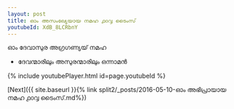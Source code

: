 ```yaml
---
layout: post
title: ഓം അസംഖ്യേയായ നമഹ ൧൦൮ ടൈംസ്
youtubeId: XdB_8LCRbnY
---
```

 
 
 ഓം ദേവാസുര അഗ്രഗണ്യയ് നമഹ 
 
 -  ദേവന്മാരിലും അസുരന്മാരിലും ഒന്നാമൻ 
 
  
 
  
 
 
 
 
 
 


{% include youtubePlayer.html id=page.youtubeId %}
 
[Next]({{ site.baseurl }}{% link  split2/_posts/2016-05-10-ഓം അഭിപ്രായായ നമഹ ൧൦൮ ടൈംസ്.md%})
 
